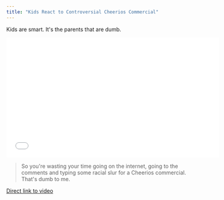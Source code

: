 ```yaml
---
title: "Kids React to Controversial Cheerios Commercial"
---
```

<p>Kids are smart. It's the parents that are dumb.</p>
<p><iframe width="560" height="315" src="//www.youtube.com/embed/VifdBFp5pnw" frameborder="0" allowfullscreen></iframe></p>
<blockquote><p>
  So you're wasting your time going on the internet, going to the comments and typing some racial slur for a Cheerios commercial. That's dumb to me.
</p></blockquote>
<p><a href="https://youtu.be/VifdBFp5pnw">Direct link to video</a></p>
